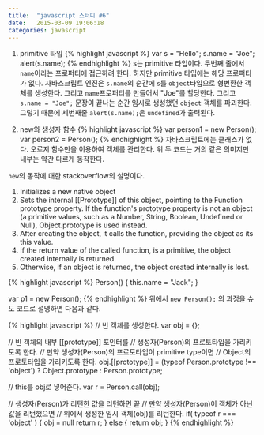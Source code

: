 ```yaml
---
title:  "javascript 스터디 #6"
date:   2015-03-09 19:06:18
categories: javascript
---
```


1. primitive 타입
{% highlight javascript %}
var s = "Hello";
s.name = "Joe";
alert(s.name);
{% endhighlight %}
s는 primitive 타입이다. 두번째 줄에서 `name`이라는 프로퍼티에 접근하려 한다. 하지만 primitive 타입에는 해당 프로퍼티가 없다. 자바스크립트 엔진은 `s.name`의 순간에 `s`를 `object`타입으로 형변환한 객체를 생성한다. 그리고 `name`프로퍼티를 만들어서 "Joe"를 할당한다. 그리고 `s.name = "Joe";` 문장이 끝나는 순간 임시로 생성했던 `object` 객체를 파괴한다.  
그렇기 때문에 세번째줄 `alert(s.name);`은 `undefined`가 출력된다.  
  
2. new와 생성자 함수
{% highlight javascript %}
var person1 = new Person();
var person2 = Person();
{% endhighlight %}
자바스크립트에는 클래스가 없다. 오로지 함수만을 이용하여 객체를 관리한다. 위 두 코드는 거의 같은 의미지만 내부는 약간 다르게 동작한다.

`new`의 동작에 대한 stackoverflow의 설명이다.

1. Initializes a new native object
2. Sets the internal [[Prototype]] of this object, pointing to the Function prototype property.
    If the function's prototype property is not an object (a primitive values, such as a Number, String, Boolean, Undefined or Null), Object.prototype is used instead.
3. After creating the object, it calls the function, providing the object as its this value.
4. If the return value of the called function, is a primitive, the object created internally is returned.
5. Otherwise, if an object is returned, the object created internally is lost.


{% highlight javascript %}
Person() {
  this.name = "Jack";
}

var p1 = new Person();
{% endhighlight %}
위에서 `new Person();` 의 과정을 슈도 코드로 설명하면 다음과 같다.

{% highlight javascript %}
// 빈 객체를 생성한다.
var obj = {};

// 빈 객체의 내부 [[prototype]] 포인터를
// 생성자(Person)의 프로토타입을 가리키도록 한다.
// 만약 생성자(Person)의 프로토타입이 primitive type이면
// Object의 프로토타입을 가리키도록 한다.
obj.[[prototype]] = (typeof Person.prototype !== 'object')
    ? Object.prototype : Person.prototype;

// this를 obj로 넣어준다.
var r = Person.call(obj);

// 생성자(Person)가 리턴한 값을 리턴하면 끝
// 만약 생성자(Person)이 객체가 아닌 값을 리턴했으면
// 위에서 생성한 임시 객체(obj)를 리턴한다.
if( typeof r === 'object' ) {
  obj = null
  return r;
} else {
  return obj;
}
{% endhighlight %}